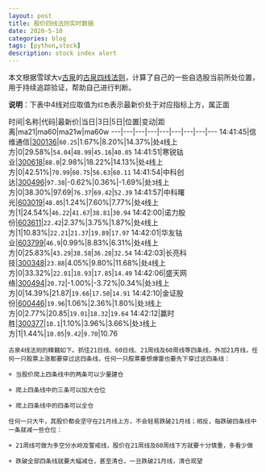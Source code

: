 ```yaml
---
layout: post
title: 股价四线法则实时数据
date: 2020-5-10
categories: blog
tags: [python,stock]
description: stock index alert
---
```



本文根据雪球大v[古泉](https://xueqiu.com/u/7148646888)的[古泉四线法则](https://xueqiu.com/7148646888/130498192)，计算了自己的一些自选股当前所处位置，用于持续追踪验证，帮助自己进行判断。

**说明**：下表中4线对应取值为`红色`表示最新价处于对应指标上方，属正面

时间|名称|代码|最新价|当日|3日|5日|位置|变动|距离|ma21|ma60|ma21w|ma60w
---|---|---|---|---|---|---|---|---
14:41:45|信维通信|[300136](https://xueqiu.com/S/SZ300136)|`60.25`|1.67%|8.20%|14.37%|处`4`线上方|0|29.58%|`54.04`|`48.99`|`45.16`|`40.05`
14:41:51|寒锐钴业|[300618](https://xueqiu.com/S/SZ300618)|`88.0`|2.98%|18.22%|14.13%|处`4`线上方|0|42.51%|`70.99`|`60.75`|`56.63`|`60.11`
14:41:54|中科创达|[300496](https://xueqiu.com/S/SZ300496)|`97.38`|-0.62%|0.36%|-1.69%|处`3`线上方|0|38.30%|97.69|`76.37`|`69.42`|`52.39`
14:41:57|中科曙光|[603019](https://xueqiu.com/S/SH603019)|`48.05`|1.24%|7.60%|7.77%|处`4`线上方|1|24.54%|`46.22`|`41.67`|`38.81`|`30.94`
14:42:00|诺力股份|[603611](https://xueqiu.com/S/SH603611)|`22.42`|2.37%|3.75%|1.87%|处`4`线上方|1|10.83%|`22.21`|`21.37`|`19.89`|`17.97`
14:42:01|华友钴业|[603799](https://xueqiu.com/S/SH603799)|`46.9`|0.99%|8.83%|6.31%|处`4`线上方|0|25.83%|`43.29`|`38.58`|`36.28`|`32.54`
14:42:03|长亮科技|[300348](https://xueqiu.com/S/SZ300348)|`23.88`|4.05%|9.80%|11.68%|处`4`线上方|0|33.32%|`22.01`|`18.93`|`17.85`|`14.49`
14:42:06|盛天网络|[300494](https://xueqiu.com/S/SZ300494)|`20.72`|-1.00%|-3.72%|0.34%|处`3`线上方|0|14.39%|21.87|`19.66`|`17.50`|`14.91`
14:42:10|金证股份|[600446](https://xueqiu.com/S/SH600446)|`19.96`|1.06%|2.36%|1.80%|处`3`线上方|0|2.77%|20.85|`19.01`|`18.32`|`19.64`
14:42:12|赢时胜|[300377](https://xueqiu.com/S/SZ300377)|`10.1`|1.10%|3.96%|3.66%|处`3`线上方|1|1.44%|`10.05`|`9.42`|`9.70`|10.76

```
古泉4线法则的精髓如下。抓住21日线、60日线、21周线及60周线等四条线，外加21月线，任何一只股票上涨都要穿过这四条线，任何一只股票要想爆雷也要先下穿过这四条线：

+ 当股价爬上四条线中的两条可以少量建仓

+ 爬上四条线中的三条可以加大仓位

+ 爬上四条线中的四条可以全仓

任何一只大牛，其股价都会坚守在21月线上方，不会轻易跌破21月线；相反，每跌破四条线中一条就减一些仓位：

+ 21周线可做为多空分水岭及警戒线，股价在21周线及60周线下方就要十分慎重，多看少做

+ 跌破全部四条线就要大幅减仓，甚至清仓，一旦跌破21月线，清仓观望
```